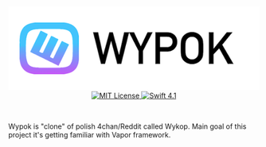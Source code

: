 <p align="center">
    <img src="https://raw.githubusercontent.com/ArkadiuszBanas/VaporWypok/readme/page_assets/wypok_header.png">
    <br>
    <a href="LICENSE">
        <img src="http://img.shields.io/badge/license-MIT-brightgreen.svg" alt="MIT License">
    </a>
    <a href="https://swift.org">
        <img src="http://img.shields.io/badge/swift-4.1-brightgreen.svg" alt="Swift 4.1">
    </a>
</p>

<br>

Wypok is "clone" of polish 4chan/Reddit called Wykop.
Main goal of this project it's getting familiar with Vapor framework.
